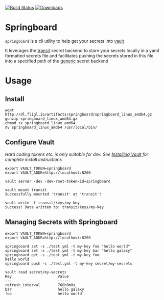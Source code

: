 [![Build Status](https://travis-ci.org/benschw/springboard.svg?branch=master)](https://travis-ci.org/benschw/springboard)
[![Downloads](https://img.shields.io/badge/download-release-blue.svg)](http://dl.fligl.io/#/springboard)

# Springboard

`springboard` is a cli utility to help get your secrets into [vault](https://www.vaultproject.io)

It leverages the [transit](https://www.vaultproject.io/docs/secrets/transit/index.html) secret backend to 
store your secrets locally in a yaml formatted secrets file and facilitates pushing
the secrets stored in this file into a specified path of the
[generic](https://www.vaultproject.io/docs/secrets/generic/index.html) secret backend.

# Usage

## Install

	wget http://dl.fligl.io/artifacts/springboard/springboard_linux_amd64.gz
	gunzip springboard_linux_amd64.gz
	chmod +x springboard_linux_amd64
	mv springboard_linux_amd64 /usr/local/bin/

## Configure Vault

_Hard coding tokens etc. is only suitable for dev. See
[Installing Vault](https://www.vaultproject.io/docs/install/index.html)
for complete install instructions_

	export VAULT_TOKEN=springboard
	export VAULT_ADDR=http://localhost:8200 

	vault server -dev -dev-root-token-id=springboard

	vault mount transit
	Successfully mounted 'transit' at 'transit'!

	vault write -f transit/keys/my-key
	Success! Data written to: transit/keys/my-key


## Managing Secrets with Springboard

	export VAULT_TOKEN=springboard
	export VAULT_ADDR=http://localhost:8200 

	springboard set -s ./test.yml -t my-key foo "hello world"
	springboard set -s ./test.yml -t my-key bar "hello galaxy"
	springboard get -s ./test.yml -t my-key foo
	hello world
	springboard push -s ./test.yml -t my-key secret/my-secrets

	vault read secret/my-secrets
	Key                     Value
	---                     -----
	refresh_interval        768h0m0s
	bar                     hello galaxy
	foo                     hello world

